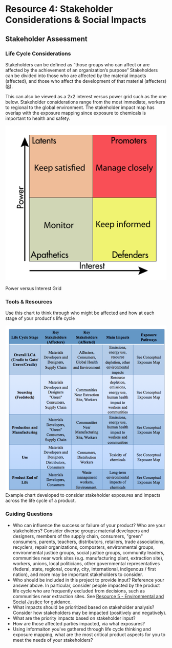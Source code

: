 
# Resource 4: Stakeholder Considerations & Social Impacts

## Stakeholder Assessment

### Life Cycle Considerations 
Stakeholders can be defined as “those groups who can affect or are affected by the achievement of an organization’s purpose” Stakeholders can be divided into those who are affected by the material impacts (affected), and those who affect the development of that material (affecters) ([8](https://books.google.com/books?id=NpmA_qEiOpkC&lpg=PP1&pg=PP1#v=onepage&q&f=false)).

This can also be viewed as a 2x2 interest versus power grid such as the one below. Stakeholder considerations range from the most immediate, workers to regional to the global environment. The stakeholder impact map has overlap with the exposure mapping since exposure to chemicals is important to health and safety.

![image](https://raw.githubusercontent.com/NorthwestGreenChemistry/PrISM/develop/app/assets/tool-stakeholder-considerations/power-v-interest-grid.png)

Power versus Interest Grid

### Tools & Resources

Use this chart to think through who might be affected and how at each stage of your product's life cycle 

![image](https://raw.githubusercontent.com/NorthwestGreenChemistry/PrISM/develop/app/assets/tool-stakeholder-considerations/key-stakeholder-impact-table.png)
Example chart developed to consider stakeholder exposures and impacts across the life cycle of a product.

### Guiding Questions

* Who can influence the success or failure of your product? Who are your stakeholders? Consider diverse groups: material developers and designers, members of the supply chain, consumers, "green" consumers, parents, teachers, distributors, retailers, trade associations, recyclers, repair organizations, composters, environmental groups, environmental justice groups, social justice groups, community leaders, communities near work sites (e.g. manufacturing plant, extraction site), workers, unions, local politicians, other governmental representatives (federal, state, regional, county, city, international, indigenous / first nation), and more may be important stakeholders to consider.
* Who should be included in this project to provide input? Reference your answer above. In particular, consider people impacted by the product life cycle who are frequently excluded from decisions, such as communities near extraction sites. See [Resource 5 - Environmental and Social Justice](https://github.com/NorthwestGreenChemistry/PrISM/blob/develop/app/content/resource5-social-and-env-justice.md) for guidance.
* What impacts should be prioritized based on stakeholder analysis? Consider how stakeholders may be impacted (positively and negatively).
* What are the priority impacts based on stakeholder input? 
* How are those affected parties impacted, via what exposures?
* Using informaiton you've gathered through life cycle thinking and exposure mapping, what are the most critical product aspects for you to meet the needs of your stakeholders?